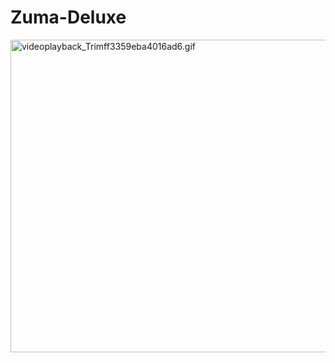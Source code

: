 # Zuma-Deluxe
 <a target="_blank" href="https://www.youtube.com/watch?v=jopIlFVMdtsY"><img width="800" height="500"  src="https://s8.gifyu.com/images/videoplayback_Trimff3359eba4016ad6.gif" alt="videoplayback_Trimff3359eba4016ad6.gif" alt="Benim_Filmim_5_Trim.gif" border="0" /></a>
 
